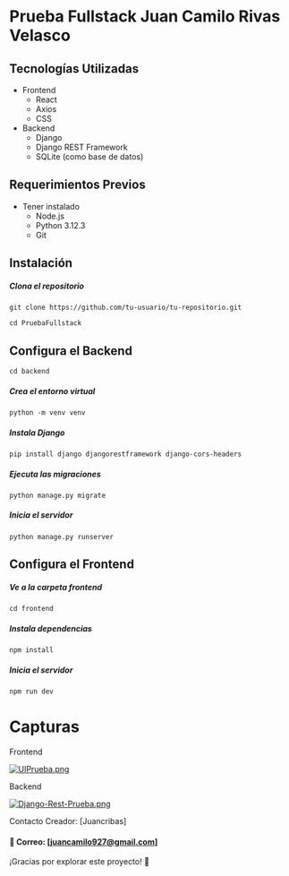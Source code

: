 # Prueba Fullstack Juan Camilo Rivas Velasco

## Tecnologías Utilizadas

+ Frontend
    + React
    + Axios
    + CSS
+ Backend
	* Django
	* Django REST Framework
	* SQLite (como base de datos)

## Requerimientos Previos

+ Tener instalado
    + Node.js
    + Python 3.12.3
    + Git

## Instalación
##### Clona el repositorio
`git clone https://github.com/tu-usuario/tu-repositorio.git`

`cd PruebaFullstack`

## Configura el Backend
`cd backend`

##### Crea el entorno virtual
`python -m venv venv`

##### Instala Django
`pip install django djangorestframework django-cors-headers`

##### Ejecuta las migraciones
`python manage.py migrate`

##### Inicia el servidor
`python manage.py runserver`

## Configura el Frontend
##### Ve a la carpeta frontend
`cd frontend`

##### Instala dependencias
`npm install`

##### Inicia el servidor
`npm run dev`


# Capturas
Frontend

[![UIPrueba.png](https://i.postimg.cc/9F4PrV0X/UIPrueba.png)](https://postimg.cc/fJNSrGY1)

Backend

[![Django-Rest-Prueba.png](https://i.postimg.cc/J49NXgHN/Django-Rest-Prueba.png)](https://postimg.cc/TpJ5Mt91)  

Contacto
Creador: [Juancribas]
#### 📧 Correo: [juancamilo927@gmail.com]

¡Gracias por explorar este proyecto! 🚀
